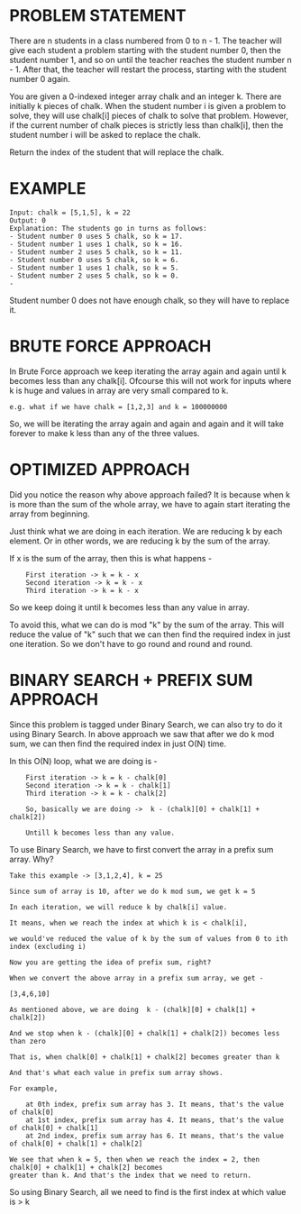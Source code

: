 # PROBLEM STATEMENT

There are n students in a class numbered from 0 to n - 1. The teacher will give each student a problem starting with the student number 0, then the student number 1, and so on until the teacher reaches the student number n - 1. After that, the teacher will restart the process, starting with the student number 0 again.

You are given a 0-indexed integer array chalk and an integer k. There are initially k pieces of chalk. When the student number i is given a problem to solve, they will use chalk[i] pieces of chalk to solve that problem. However, if the current number of chalk pieces is strictly less than chalk[i], then the student number i will be asked to replace the chalk.

Return the index of the student that will replace the chalk.

# EXAMPLE

    Input: chalk = [5,1,5], k = 22
    Output: 0
    Explanation: The students go in turns as follows:
    - Student number 0 uses 5 chalk, so k = 17.
    - Student number 1 uses 1 chalk, so k = 16.
    - Student number 2 uses 5 chalk, so k = 11.
    - Student number 0 uses 5 chalk, so k = 6.
    - Student number 1 uses 1 chalk, so k = 5.
    - Student number 2 uses 5 chalk, so k = 0.
    - 
Student number 0 does not have enough chalk, so they will have to replace it.


# BRUTE FORCE APPROACH

In Brute Force approach we keep iterating the array again and again until k becomes less than any chalk[i]. Ofcourse this will not work for inputs where k is huge and values in array are very small compared to k.

	e.g. what if we have chalk = [1,2,3] and k = 100000000
	
So, we will be iterating the array again and again and again and it will take forever to make k less than any of the three values.

# OPTIMIZED APPROACH

Did you notice the reason why above approach failed? It is because when k is more than the sum of the whole array, we have to again start iterating the array from beginning. 

Just think what we are doing in each iteration. We are reducing k by each element. Or in other words, we are reducing k by the sum of the array.

If x is the sum of the array, then this is what happens - 

		First iteration -> k = k - x
		Second iteration -> k = k - x
		Third iteration -> k = k - x
		
So we keep doing it until k becomes less than any value in array.

To avoid this, what we can do is mod "k" by the sum of the array. This will reduce the value of "k" such that we can then find the required index in just one iteration. So we don't have to go round and round and round.

# BINARY SEARCH + PREFIX SUM APPROACH

Since this problem is tagged under Binary Search, we can also try to do it using Binary Search. In above approach we saw that after we do k mod sum, we can then find the required index in just O(N) time. 

In this O(N) loop, what we are doing is - 

		First iteration -> k = k - chalk[0]
		Second iteration -> k = k - chalk[1]
		Third iteration -> k = k - chalk[2]
		
		So, basically we are doing ->  k - (chalk][0] + chalk[1] + chalk[2])
		
		Untill k becomes less than any value.
		
		
To use Binary Search, we have to first convert the array in a prefix sum array. Why?

	Take this example -> [3,1,2,4], k = 25
	
	Since sum of array is 10, after we do k mod sum, we get k = 5
	
	In each iteration, we will reduce k by chalk[i] value.
	
	It means, when we reach the index at which k is < chalk[i], 
	
	we would've reduced the value of k by the sum of values from 0 to ith index (excluding i)
	
	Now you are getting the idea of prefix sum, right?
	
	When we convert the above array in a prefix sum array, we get - 
	
	[3,4,6,10]
	
	As mentioned above, we are doing  k - (chalk][0] + chalk[1] + chalk[2])
	
	And we stop when k - (chalk][0] + chalk[1] + chalk[2]) becomes less than zero
	
	That is, when chalk[0] + chalk[1] + chalk[2] becomes greater than k
	
	And that's what each value in prefix sum array shows. 
	
	For example, 
	
		at 0th index, prefix sum array has 3. It means, that's the value of chalk[0]
		at 1st index, prefix sum array has 4. It means, that's the value of chalk[0] + chalk[1]
		at 2nd index, prefix sum array has 6. It means, that's the value of chalk[0] + chalk[1] + chalk[2]
		
	We see that when k = 5, then when we reach the index = 2, then  chalk[0] + chalk[1] + chalk[2] becomes 
	greater than k. And that's the index that we need to return.
	
So using Binary Search, all we need to find is the first index at which value is > k